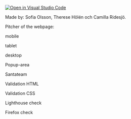 [![Open in Visual Studio Code](https://classroom.github.com/assets/open-in-vscode-c66648af7eb3fe8bc4f294546bfd86ef473780cde1dea487d3c4ff354943c9ae.svg)](https://classroom.github.com/online_ide?assignment_repo_id=9232667&assignment_repo_type=AssignmentRepo)

Made by: Sofia Olsson, Therese Hölén och Camilla Ridesjö. 

Pitcher of the webpage: 

mobile



tablet




desktop




Popup-area




Santateam



Validation HTML




Validation CSS




Lighthouse check



Firefox check